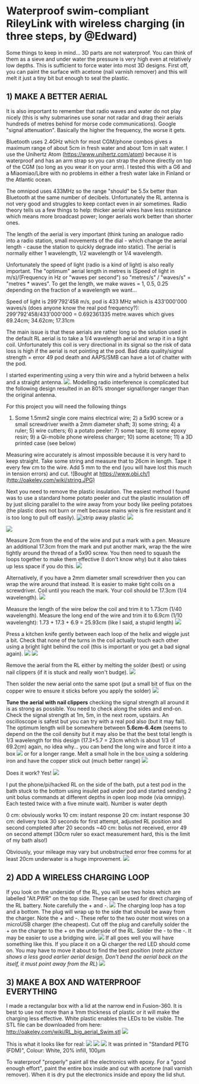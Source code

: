 # Waterproof swim-compliant RileyLink with wireless charging (in three steps, by @Edward) #

Some things to keep in mind... 3D parts are not waterproof. You can think of them as a sieve and under water the pressure is very high even at relatively low depths. This is sufficient to force water into most 3D designs. First off, you can paint the surface with acetone (nail varnish remover) and this will melt it just a tiny bit but enough to seal the plastic. 

## 1) MAKE A BETTER AERIAL
It is also important to remember that radio waves and water do not play nicely (this is why submarines use sonar not radar and drag their aerials hundreds of metres behind for morse code communications). Google "signal attenuation". Basically the higher the frequency, the worse it gets. 

Bluetooth uses 2.4GHz which for most CGM/phone combos gives a maximum range of about 5cm in fresh water and about 1cm in salt water. I use the Unihertz Atom (https://www.unihertz.com/atom) because it is waterproof and has an arm strap so you can strap the phone directly on top of the CGM (so long as you wear it on your arm). I tested this with a G6 and a Miaomiao/Libre with no problems in either a fresh water lake in Finland or the Atlantic ocean.

The omnipod uses 433MHz so the range "should" be 5.5x better than Bluetooth at the same number of decibels. Unfortunately the RL antenna is not very good and struggles to keep contact even in air sometimes. Radio theory tells us a few things to help: thicker aerial wires have less resistance which means more broadcast power; longer aerials work better than shorter ones.

The length of the aerial is very important (think tuning an analogue radio into a radio station, small movements of the dial - which change the aerial length - cause the station to quickly degrade into static). The aerial is normally either 1 wavelength, 1/2 wavelength or 1/4 wavelength.

Unfortunately the speed of light (radio is a kind of light) is also really important. 
The "optimum" aerial length in metres is (Speed of light in m/s)/(Frequency in Hz or "waves per second") so "metres/s" / "waves/s" = "metres * waves". To get the length, we make waves = 1, 0.5, 0.25 depending on the fraction of a wavelength we want...

Speed of light is 299'792'458 m/s, pod is 433 MHz which is 433'000'000 waves/s (does anyone know the real pod frequency?): 299'792'458/433'000'000 = 0.692361335 metre.waves which gives 69.24cm; 34.62cm; 17.31cm

The main issue is that these aerials are rather long so the solution used in the default RL aerial is to take a 1/4 wavelength aerial and wrap it in a tight coil. Unfortunately this coil is very directional in its signal so the risk of data loss is high if the aerial is not pointing at the pod. Bad data quality/signal strength = error 49 pod death and AAPS/SMB can have a lot of chatter with the pod.

I started experimenting using a very thin wire and a hybrid between a helix and a straight antenna.
![](http://oakeley.com/wiki/prototype_1.JPG). Modelling radio interference is complicated but the following design resulted in an 80% stronger signal/longer ranger than the original antenna. 

For this project you will need the following things
1) Some 1.5mm2 single core mains electrical wire; 2) a 5x90 screw or a small screwdriver wwith a 2mm diameter shaft; 3) some string; 4) a ruler; 5) wire cutters; 6) a potato peeler: 7) some tape; 8) some epoxy resin; 9) a Qi-mobile phone wireless charger; 10) some acetone; 11) a 3D printed case (see below)

Measuring wire accurately is almost impossible because it is very hard to keep straight. Take some string and measure that to 26cm in length. Tape it every few cm to the wire. Add 5 mm to the end (you will have lost this much in tension errors) and cut.
![Bought at https://www.obi.ch/](http://oakeley.com/wiki/string.JPG)

Next you need to remove the plastic insulation. The easiest method I found was to use a standard home potato peeler and cut the plastic insulation off by just slicing parallel to the wire away from your body like peeling potatoes (the plastic does not burn or melt because mains wire is fire resistant and it is too long to pull off easily).
![strip away plastic](http://oakeley.com/wiki/wirestrip.JPG)
![](http://oakeley.com/wiki/wirestrip2.JPG)

![](http://oakeley.com/wiki/screws.JPG)

Measure 2cm from the end of the wire and put a mark with a pen. Measure an additional 17.3cm from the mark and put another mark, wrap the the wire tightly around the thread of a 5x90 screw. You then need to squash the loops together to make them effective (I don't know why) but it also takes up less space if you do this.
![](http://oakeley.com/wiki/withscrew.JPG)

Alternatively, if you have a 2mm diameter small screwdriver then you can wrap the wire around that instead. It is easier to make tight coils on a screwdriver. Coil until you reach the mark. Your coil should be 17.3cm (1/4 wavelength).
![](http://oakeley.com/wiki/withoutscrew.JPG)

Measure the length of the wire below the coil and trim it to 1.73cm (1/40 wavelength). Measure the long end of the wire and trim it to 6.9cm (1/10 wavelenght): 1.73 + 17.3 + 6.9 = 25.93cm (like I said, a stupid length)
![](http://oakeley.com/wiki/aerial26.JPG)

Press a kitchen knife gently between each loop of the helix and wiggle just a bit. Check that none of the turns in the coil actually touch each other using a bright light behind the coil (this is important or you get a bad signal again).
![](http://oakeley.com/wiki/wiggle.JPG)
![](http://oakeley.com/wiki/post-wiggle.JPG)

Remove the aerial from the RL either by melting the solder (best) or using nail clippers (if it is stuck and really won't budge).
![](http://oakeley.com/wiki/noaerial.JPG)

Then solder the new aerial onto the same spot (put a small bit of flux on the copper wire to ensure it sticks before you apply the solder)
![](http://oakeley.com/wiki/best_position.JPG)

**Tune the aerial with nail clippers** checking the signal strength all around it is as strong as possible. You need to check along the sides and end-on. Check the signal strength at 1m, 5m, in the next room, upstairs. An oscilloscope is safest but you can try with a real pod also (but it may fail). The optimum length will be somewhere between **5.6cm-6.4cm** (seems to depend on the the coil density but it may also be that the best total length is 1/3 wavelength for this design (17.3+5.7 = 23cm which is about 1/3 of 69.2cm) again, no idea why... you can bend the long wire and force it into a box 
![](http://oakeley.com/wiki/bent.JPG)
or for a longer range. Melt a small hole in the box using a soldering iron and have the copper stick out (much better range)
![](http://oakeley.com/wiki/longaerial.JPG)

Does it work? Yes!
![](http://oakeley.com/wiki/prim_good2.JPG)

I put the phone/pi/hacked RL on the side of the bath, put a test pod in the bath stuck to the bottom using insulet pad under pod and started sending 2 unit bolus commands at different depths in open loop mode (via omnipy). Each tested twice with a five minute wait). Number is water depth

0 cm: obviously works
10 cm: instant response
20 cm: instant response
30 cm: delivery took 30 seconds for first attempt, adjusted RL position and second completed after 20 seconds
~40 cm: bolus not received, error 49 on second attempt (30cm ruler so exact measurement hard, this is the limit of my bath also!)

Obviously, your mileage may vary but unobstructed error free comms for at least 20cm underwater is a huge improvement.
![](http://oakeley.com/wiki/bath_test_10cm.JPG)

## 2) ADD A WIRELESS CHARGING LOOP
If you look on the underside of the RL, you will see two holes which are labelled "Alt.PWR" on the top side. These can be used for direct charging of the RL battery. Note carefully the + and -.
![](http://oakeley.com/wiki/wirelessRL2.JPG)
The charging loop has a top and a bottom. The plug will wrap up to the side that should be away from the charger. Note the + and -. These refer to the two outer most wires on a microUSB charger (the cheapest). Cut off the plug and carefully solder the + on the charger to the + on the underside of the RL. Solder the - to the -. It may be easier to use a bridging wire.
![](http://oakeley.com/wiki/wirelessSheet.JPG)
If all goes well you will have something like this. If you place it on a Qi charger the red LED should come on. You may have to move it about to find the best position (*note picture shows a less good earlier aerial design. Don't bend the aerial back on the itself, it must point away from the RL*)
![](http://oakeley.com/wiki/charge.JPG)

## 3) MAKE A BOX AND WATERPROOF EVERYTHING
I made a rectangular box with a lid at the narrow end in Fusion-360. It is best to use not more than a 1mm thickness of plastic or it will make the charging less effective. White plastic enables the LEDs to be visible.
The STL file can be downloaded from here: http://oakeley.com/wiki/RL_big_aerial_Swim.stl
![](http://oakeley.com/wiki/box0.JPG)

This is what it looks like for real:
![](http://oakeley.com/wiki/box1.JPG)
![](http://oakeley.com/wiki/box2.JPG)
![](http://oakeley.com/wiki/box3.JPG)
It was printed in "Standard PETG (FDM)", Colour: White, 20% infill, 100μm

To waterproof "properly" paint all the electronics with epoxy. For a "good enough effort", paint the entire box inside and out with acetone (nail varnish remover). When it is dry put the electronics inside and epoxy the lid shut.
